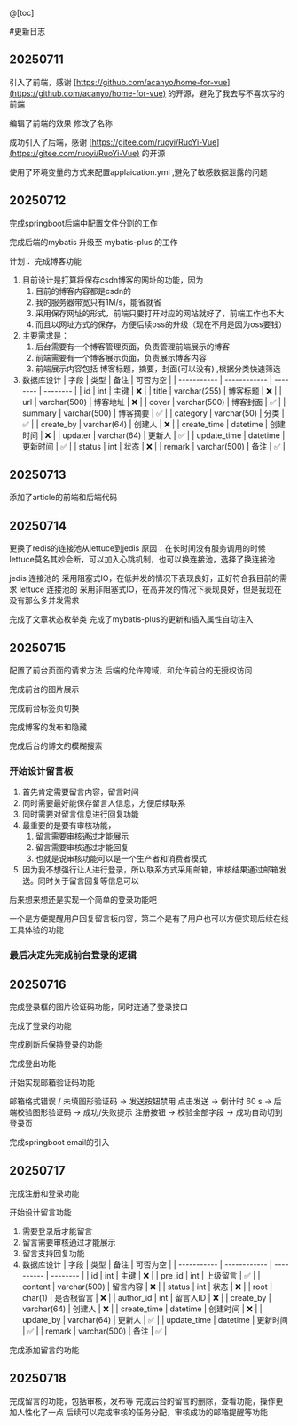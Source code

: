 @[toc]

#更新日志

## 20250711
引入了前端，感谢 [https://github.com/acanyo/home-for-vue](https://github.com/acanyo/home-for-vue) 的开源，避免了我去写不喜欢写的前端


编辑了前端的效果 修改了名称

成功引入了后端，感谢 [https://gitee.com/ruoyi/RuoYi-Vue](https://gitee.com/ruoyi/RuoYi-Vue) 的开源

使用了环境变量的方式来配置applaication.yml ,避免了敏感数据泄露的问题

## 20250712

完成springboot后端中配置文件分割的工作

完成后端的mybatis 升级至 mybatis-plus 的工作

计划： 完成博客功能

1. 目前设计是打算将保存csdn博客的网址的功能，因为
   1. 目前的博客内容都是csdn的
   2. 我的服务器带宽只有1M/s，能省就省
   3. 采用保存网址的形式，前端只要打开对应的网站就好了，前端工作也不大
   4. 而且以网址方式的保存，方便后续oss的升级（现在不用是因为oss要钱）
2. 主要需求是：
   1. 后台需要有一个博客管理页面，负责管理前端展示的博客
   2. 前端需要有一个博客展示页面，负责展示博客内容
   3. 前端展示内容包括 博客标题，摘要，封面(可以没有) ,根据分类快速筛选
3. 数据库设计
   | 字段        | 类型         | 备注     | 可否为空 |
   | ----------- | ------------ | -------- | -------- |
   | id          | int          | 主键     | ❌        |
   | title       | varchar(255) | 博客标题 | ❌        |
   | url         | varchar(500) | 博客地址 | ❌        |
   | cover       | varchar(500) | 博客封面 | ✅        |
   | summary     | varchar(500) | 博客摘要 | ✅        |
   | category    | varchar(50)  | 分类     | ✅        |
   | create_by   | varchar(64)  | 创建人   | ❌        |
   | create_time | datetime     | 创建时间 | ❌        |
   | updater     | varchar(64)  | 更新人   | ✅        |
   | update_time | datetime     | 更新时间 | ✅        |
   | status      | int          | 状态     | ❌        |
   | remark      | varchar(500) | 备注     | ✅        |


## 20250713

添加了article的前端和后端代码

## 20250714

更换了redis的连接池从lettuce到jedis
原因：在长时间没有服务调用的时候lettuce莫名其妙会断，可以加入心跳机制，也可以换连接池，选择了换连接池

jedis 连接池的 采用阻塞式IO，在低并发的情况下表现良好，正好符合我目前的需求
lettuce 连接池的 采用非阻塞式IO，在高并发的情况下表现良好，但是我现在没有那么多并发需求


完成了文章状态枚举类
完成了mybatis-plus的更新和插入属性自动注入

## 20250715

配置了前台页面的请求方法
后端的允许跨域，和允许前台的无授权访问

完成前台的图片展示

完成前台标签页切换

完成博客的发布和隐藏

完成后台的博文的模糊搜索

### 开始设计留言板
1. 首先肯定需要留言内容，留言时间
2. 同时需要最好能保存留言人信息，方便后续联系
3. 同时需要对留言信息进行回复功能
4. 最重要的是要有审核功能，
   1. 留言需要审核通过才能展示
   2. 留言需要审核通过才能回复
   3. 也就是说审核功能可以是一个生产者和消费者模式
5. 因为我不想强行让人进行登录，所以联系方式采用邮箱，审核结果通过邮箱发送。同时关于留言回复等信息可以

后来想来想还是实现一个简单的登录功能吧

一个是方便提醒用户回复留言板内容，第二个是有了用户也可以方便实现后续在线工具体验的功能

### 最后决定先完成前台登录的逻辑


## 20250716

完成登录框的图片验证码功能，同时连通了登录接口

完成了登录的功能

完成刷新后保持登录的功能

完成登出功能


开始实现邮箱验证码功能

邮箱格式错误 / 未填图形验证码 → 发送按钮禁用
点击发送 → 倒计时 60 s → 后端校验图形验证码 → 成功/失败提示
注册按钮 → 校验全部字段 → 成功自动切到登录页

完成springboot email的引入


## 20250717

完成注册和登录功能


开始设计留言功能

1. 需要登录后才能留言
2. 留言需要审核通过才能展示
3. 留言支持回复功能
4. 数据库设计
   | 字段        | 类型         | 备注       | 可否为空 |
   | ----------- | ------------ | ---------- | -------- |
   | id          | int          | 主键       | ❌        |
   | pre_id      | int          | 上级留言   | ✅        |
   | content     | varchar(500) | 留言内容   | ❌        |
   | status      | int          | 状态       | ❌        |
   | root        | char(1)      | 是否根留言 | ❌        |
   | author_id   | int          | 留言人ID   | ❌        |
   | create_by   | varchar(64)  | 创建人     | ❌        |
   | create_time | datetime     | 创建时间   | ❌        |
   | update_by   | varchar(64)  | 更新人     | ✅        |
   | update_time | datetime     | 更新时间   | ✅        |
   | remark      | varchar(500) | 备注       | ✅        |


完成添加留言的功能

## 20250718

完成留言的功能，包括审核，发布等
完成后台的留言的删除，查看功能，操作更加人性化了一点
后续可以完成审核的任务分配，审核成功的邮箱提醒等功能

